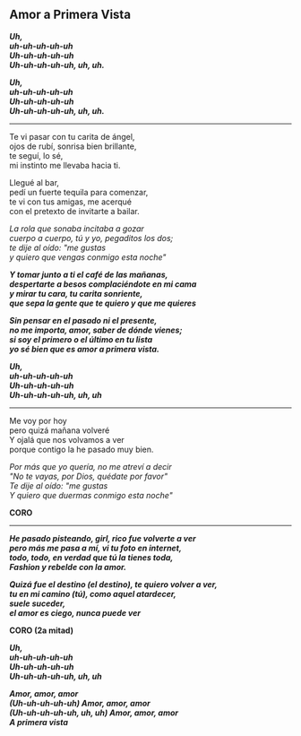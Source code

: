 ## Amor a Primera Vista

***Uh,  
uh-uh-uh-uh-uh  
Uh-uh-uh-uh-uh  
Uh-uh-uh-uh-uh, uh, uh.***

***Uh,  
uh-uh-uh-uh-uh  
Uh-uh-uh-uh-uh  
Uh-uh-uh-uh-uh, uh, uh.***

---

Te vi pasar con tu carita de ángel,  
ojos de rubí, sonrisa bien brillante,  
te seguí, lo sé,  
mi instinto me llevaba hacia ti.

Llegué al bar,  
pedí un fuerte tequila para comenzar,  
te vi con tus amigas, me acerqué  
con el pretexto de invitarte a bailar.

*La rola que sonaba incitaba a gozar  
cuerpo a cuerpo, tú y yo, pegaditos los dos;  
te dije al oído: "me gustas  
y quiero que vengas conmigo esta noche"*

***Y tomar junto a ti el café de las mañanas,  
despertarte a besos complaciéndote en mi cama  
y mirar tu cara, tu carita sonriente,  
que sepa la gente que te quiero y que me quieres***

***Sin pensar en el pasado ni el presente,  
no me importa, amor, saber de dónde vienes;  
si soy el primero o el último en tu lista  
yo sé bien que es amor a primera vista.***

***Uh,  
uh-uh-uh-uh-uh  
Uh-uh-uh-uh-uh  
Uh-uh-uh-uh-uh, uh, uh***

---

Me voy por hoy  
pero quizá mañana volveré  
Y ojalá que nos volvamos a ver  
porque contigo la he pasado muy bien.

*Por más que yo quería, no me atreví a decir  
"No te vayas, por Dios, quédate por favor"  
Te dije al oído: "me gustas  
Y quiero que duermas conmigo esta noche"*

**CORO**

---

***He pasado pisteando, girl, rico fue volverte a ver  
pero más me pasa a mí, vi tu foto en internet,  
todo, todo, en verdad que tú la tienes toda,  
Fashion y rebelde con la amor.***

***Quizá fue el destino (el destino), te quiero volver a ver,  
tu en mi camino (tú), como aquel atardecer,  
suele suceder,    
el amor es ciego, nunca puede ver***

**CORO (2a mitad)**

***Uh,  
uh-uh-uh-uh-uh  
Uh-uh-uh-uh-uh  
Uh-uh-uh-uh-uh, uh, uh***

***Amor, amor, amor  
(Uh-uh-uh-uh-uh) Amor, amor, amor  
(Uh-uh-uh-uh-uh, uh, uh) Amor, amor, amor  
A primera vista***
